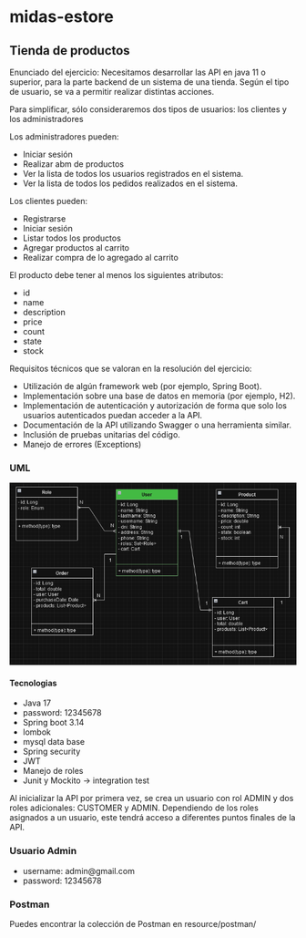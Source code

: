 # midas-estore
<h2>Tienda de productos</h2>
<p>
Enunciado del ejercicio:
Necesitamos desarrollar las API en java 11 o superior, para la parte backend de un sistema de una tienda. Según el tipo de usuario, se va a permitir realizar distintas acciones.

Para simplificar, sólo consideraremos dos tipos de usuarios: los clientes y los administradores


Los administradores pueden:
- Iniciar sesión
- Realizar abm de productos
- Ver la lista de todos los usuarios registrados en el sistema.
- Ver la lista de todos los pedidos realizados en el sistema.


Los clientes pueden:
- Registrarse
- Iniciar sesión
- Listar todos los productos
- Agregar productos al carrito
- Realizar compra de lo agregado al carrito

El producto debe tener al menos los siguientes atributos:
- id
- name
- description
- price
- count
- state
- stock


Requisitos técnicos que se valoran en la resolución del ejercicio:
- Utilización de algún framework web (por ejemplo, Spring Boot).
- Implementación sobre una base de datos en memoria (por ejemplo, H2).
- Implementación de autenticación y autorización de forma que solo los usuarios autenticados puedan acceder a la API.
- Documentación de la API utilizando Swagger o una herramienta similar.
- Inclusión de pruebas unitarias del código.
- Manejo de errores (Exceptions)
</p>



<h3>UML</h3>
<img src="src\main\resources\static\uml.png" alt="UML">


<h4>Tecnologias</h4>

<ul>
    <li>Java 17</li>
    <li>password: 12345678</li>
    <li>Spring boot 3.14</li>
    <li>lombok</li>
    <li>mysql data base</li>
    <li>Spring security</li>
    <li>JWT</li>
    <li>Manejo de roles</li>
    <li>Junit y Mockito -> integration test</li>

</ul>




<p>
Al inicializar la API por primera vez, se crea un usuario con rol ADMIN y dos roles adicionales: CUSTOMER y ADMIN. Dependiendo de los roles asignados a un usuario, este tendrá acceso a diferentes puntos finales de la API.
</p>


<h3>Usuario Admin</h3>
<ul>
<li>username: admin@gmail.com</li>
<li>password: 12345678</li>
</ul>


<h3>Postman</h3>
Puedes encontrar la colección de Postman en resource/postman/
